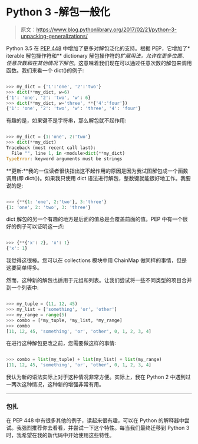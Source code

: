 # Python 3 -解包一般化

> 原文：<https://www.blog.pythonlibrary.org/2017/02/21/python-3-unpacking-generalizations/>

Python 3.5 在 [PEP 448](https://www.python.org/dev/peps/pep-0448/) 中增加了更多对解包泛化的支持。根据 PEP，它增加了* iterable 解包操作符和** dictionary 解包操作符的*扩展用法，允许在更多位置、任意次数和在其他情况下解包*。这意味着我们现在可以通过任意次数的解包来调用函数。我们来看一个 dict()的例子:

```py

>>> my_dict = {'1':'one', '2':'two'}
>>> dict(**my_dict, w=6)
{'1': 'one', '2': 'two', 'w': 6}
>>> dict(**my_dict, w='three', **{'4':'four'})
{'1': 'one', '2': 'two', 'w': 'three', '4': 'four'}

```

有趣的是，如果键不是字符串，那么解包就不起作用:

```py

>>> my_dict = {1:'one', 2:'two'}
>>> dict(**my_dict)
Traceback (most recent call last):
  File "", line 1, in <module>dict(**my_dict)
TypeError: keyword arguments must be strings
```

**更新:**我的一位读者很快指出这不起作用的原因是因为我试图解包成一个函数调用(即 dict())。如果我只使用 dict 语法进行解包，整数键就能很好地工作。我要说的是:

```py

>>> {**{1: 'one', 2:'two'}, 3:'three'}
{1: 'one', 2: 'two', 3: 'three'}

```

dict 解包的另一个有趣的地方是后面的值总是会覆盖前面的值。PEP 中有一个很好的例子可以证明这一点:

```py

>>> {**{'x': 2}, 'x': 1}
{'x': 1}

```

我觉得这很棒。您可以在 collections 模块中用 ChainMap 做同样的事情，但是这要简单得多。

然而，这种新的解包也适用于元组和列表。让我们尝试将一些不同类型的项目合并到一个列表中:

```py

>>> my_tuple = (11, 12, 45)
>>> my_list = ['something', 'or', 'other']
>>> my_range = range(5)
>>> combo = [*my_tuple, *my_list, *my_range]
>>> combo
[11, 12, 45, 'something', 'or', 'other', 0, 1, 2, 3, 4]

```

在进行这种解包更改之前，您需要做这样的事情:

```py

>>> combo = list(my_tuple) + list(my_list) + list(my_range)
[11, 12, 45, 'something', 'or', 'other', 0, 1, 2, 3, 4]

```

我认为新的语法实际上对于这种情况非常方便。实际上，我在 Python 2 中遇到过一两次这种情况，这种新的增强非常有用。

* * *

### 包扎

在 PEP 448 中有很多其他的例子，读起来很有趣，可以在 Python 的解释器中尝试。我强烈推荐你去看看，并尝试一下这个特性。每当我们最终迁移到 Python 3 时，我希望在我的新代码中开始使用这些特性。